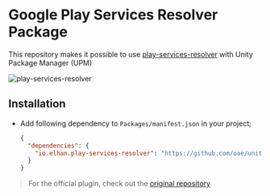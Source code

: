 # Google Play Services Resolver Package

This repository makes it possible to use [play-services-resolver](https://github.com/googlesamples/unity-jar-resolver) with Unity Package Manager (UPM)

![play-services-resolver](https://i.imgur.com/IqIbtxR.png)

## Installation

- Add following dependency to `Packages/manifest.json` in your project;

  ```json
  {
    "dependencies": {
      "io.elhan.play-services-resolver": "https://github.com/oae/unity-package-play-services-resolver.git#v0.1.0",
    }
  }
  ```

> For the official plugin, check out the [original repository](https://github.com/googlesamples/unity-jar-resolver)
